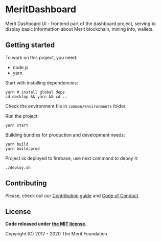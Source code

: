 # MeritDashboard

Merit Dashboard UI - frontend part of the dashboard project, serving to display basic informattion about Merit blockchain, mining info, wallets.

## Getting started

To work on this project, you need:
- node.js
- yarn

Start with installing dependencies:
```
yarn # install global deps
cd desktop && yarn && cd .. 
```

Check the environment file in `common/environments` folder.

Run the project:
```
yarn start
```

Building bundles for production and development needs:
```
yarn build
yarn build:prod
```

Project iis deployed to firebase, use next command to depoy it:
```
./deploy.sh
```

## Contributing

Please, check out our [Contribution guide](./CONTRIBUTING.md) and [Code of Conduct](./CODE_OF_CONDUCT.md).

## License

**Code released under [the MIT license](./LICENSE).**

Copyright (C) 2017 - 2020 The Merit Foundation.
